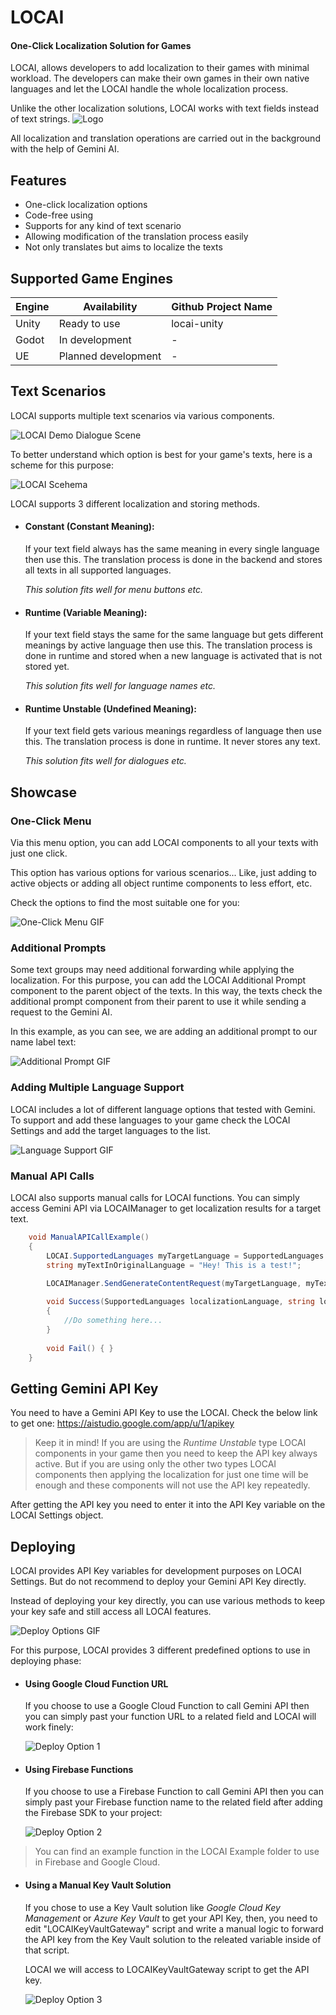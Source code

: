 
# LOCAI 
#### One-Click Localization Solution for Games

LOCAI, allows developers to add localization to their games with minimal workload. The developers can make their own games in their own native languages and let the LOCAI handle the whole localization process.

Unlike the other localization solutions, LOCAI works with text fields instead of text strings.
![Logo](https://lh3.googleusercontent.com/drive-viewer/AKGpihaOxOBs5bukosBs44j_0NKz--gKtUuw3JnGXAmYtKjzDG7g0CbqyMn1msuasY5wa1VFetJdCc8GZRIJ12zF-CZzw8IUwGngUw=w1920-h945-rw-v1)


All localization and translation operations are carried out in the background with the help of Gemini AI.
## Features

- One-click localization options
- Code-free using
- Supports for any kind of text scenario
- Allowing modification of the translation process easily
- Not only translates but aims to localize the texts
## Supported Game Engines

| Engine             | Availability  | Github Project Name |
| ----------------- | -----------------------------------------------|------------------- |
| Unity | Ready to use | locai-unity
| Godot | In development | -
| UE | Planned development | -

## Text Scenarios
LOCAI supports multiple text scenarios via various components.

![LOCAI Demo Dialogue Scene](https://lh3.googleusercontent.com/u/0/drive-viewer/AKGpihYPwnUdD2n4gGi_FHasA6Pcoo5SJcCvYvSXfLbhpOBChIuhbdknp3NaJ9Y_juEz2NXtktN0-zTgGYlaRdyYhI-I9Hk4YD_cgg=s1600-rw-v1)

To better understand which option is best for your game's texts, here is a scheme for this purpose:

![LOCAI Scehema](https://lh3.googleusercontent.com/u/0/drive-viewer/AKGpihYm8bbQmDmYhP09psvCM0vOf8PZ8oxIvfB2ktBY5ylQ-2ekUJN7LWYmST8KBhrLbStWDDnAfs4xTmmTPZqoA30CtCEEKD0V_j8=w1920-h945-rw-v1)

LOCAI supports 3 different localization and storing methods.

- #### Constant (Constant Meaning):
    If your text field always has the same meaning in every single language then use this.
    The translation process is done in the backend and stores all texts in all supported languages.

    *This solution fits well for menu buttons etc.*

- #### Runtime (Variable Meaning):
    If your text field stays the same for the same language but gets different meanings by active language then use this.
    The translation process is done in runtime and stored when a new language is activated that is not stored yet.

    *This solution fits well for language names etc.*

- #### Runtime Unstable (Undefined Meaning):
    If your text field gets various meanings regardless of language then use this.
    The translation process is done in runtime. It never stores any text.
    
    *This solution fits well for dialogues etc.*
    


  
## Showcase
### One-Click Menu
Via this menu option, you can add LOCAI components to all your texts with just one click.

This option has various options for various scenarios... Like, just adding to active objects or adding all object runtime components to less effort, etc.

Check the options to find the most suitable one for you:

![One-Click Menu GIF](https://lh3.googleusercontent.com/drive-viewer/AKGpihYvIXGRJFKZ0zzY-NnXuYAAc-w2PWmbetlb2atmVSZO847sdpiwzNjTPTSlcbTS1LI2UhizHaRTTo6hHuF0SenpZ_iXN1ltzQ=w1920-h945)


### Additional Prompts
Some text groups may need additional forwarding while applying the localization. For this purpose, you can add the LOCAI Additional Prompt component to the parent object of the texts. In this way, the texts check the additional prompt component from their parent to use it while sending a request to the Gemini AI.

In this example, as you can see, we are adding an additional prompt to our name label text:

![Additional Prompt GIF](https://lh3.googleusercontent.com/drive-viewer/AKGpihaIT3DRrR7IOV-wxLv2rtD7J6_Li5rU61FBaw1uagsBcReuantP8VgobtSJyQObC4q4tW9soHT_MF58t4sc53vW8qrAGdWySjI=w1920-h945)


### Adding Multiple Language Support
LOCAI includes a lot of different language options that tested with Gemini. To support and add these languages to your game check the LOCAI Settings and add the target languages to the list.

![Language Support GIF](https://lh3.googleusercontent.com/drive-viewer/AKGpiha-kP3weYFelZ1AVFfZi3Dpya6tzDu_ZX1DKEi2hCxQZcgyIeJ_EJP-Hqw30e2T_-N-XmYlYNn8z1zBBv80RDTlwzWzuy2HCQ=w1920-h945)


### Manual API Calls
LOCAI also supports manual calls for LOCAI functions. You can simply access Gemini API via LOCAIManager to get localization results for a target text.

```c#
    void ManualAPICallExample()
    {
        LOCAI.SupportedLanguages myTargetLanguage = SupportedLanguages.Korean;
        string myTextInOriginalLanguage = "Hey! This is a test!";
        
        LOCAIManager.SendGenerateContentRequest(myTargetLanguage, myTextInOriginalLanguage, Success, Fail);

        void Success(SupportedLanguages localizationLanguage, string localizedText)
        {
            //Do something here...
        }
        
        void Fail() { }
    }
```
## Getting Gemini API Key

You need to have a Gemini API Key to use the LOCAI. Check the below link to get one:
https://aistudio.google.com/app/u/1/apikey

> Keep it in mind! If you are using the *Runtime Unstable* type LOCAI components in your game then you need to keep the API key always active. But if you are using only the other two types LOCAI components then applying the localization for just one time will be enough and these components will not use the API key repeatedly.

After getting the API key you need to enter it into the API Key variable on the LOCAI Settings object.
  
## Deploying

LOCAI provides API Key variables for development purposes on LOCAI Settings. But do not recommend to deploy your Gemini API Key directly.

Instead of deploying your key directly, you can use various methods to keep your key safe and still access all LOCAI features.

![Deploy Options GIF](https://lh3.googleusercontent.com/drive-viewer/AKGpihZ_KHR7VAdSA5Kzngg8rJJpRKgljXHeKex__Qo1BVgNwO5DSpO7ICMOhK_gRqhOlQCEPCxHdTh1Gg0doQ4fytF_OCx8jpJO_hM=w1920-h945)

For this purpose, LOCAI provides 3 different predefined options to use in deploying phase:

- #### Using Google Cloud Function URL
    If you choose to use a Google Cloud Function to call Gemini API then you can simply past your function URL to a related field and LOCAI will work finely:

    ![Deploy Option 1](https://lh3.googleusercontent.com/drive-viewer/AKGpihalbuU2CbGTTpZBlMApAsCI8CqOg2gm5cVukOuXdhFUy0GFjDI_2T98iUTv3sRdgzJdDRf1j7fTQvqMNugNbM2HNnmwRYV63V8=w1920-h945)

- #### Using Firebase Functions
    If you choose to use a Firebase Function to call Gemini API then you can simply past your Firebase function name to the related field after adding the Firebase SDK to your project:

    ![Deploy Option 2](https://lh3.googleusercontent.com/drive-viewer/AKGpihZa3QBym5QERpwc3ZT7IZhrSXc8O8qHkHdOcfb4FHgWgCE0e64Yt_kciAmtJVP0_FMWMbRowgHJyxHllb3KNwQpYF1ObsFfEtI=w1920-h945)

> You can find an example function in the LOCAI Example folder to use in Firebase and Google Cloud.

- #### Using a Manual Key Vault Solution
    If you chose to use a Key Vault solution like *Google Cloud Key Management* or *Azure Key Vault* to get your API Key, then, you need to edit "LOCAIKeyVaultGateway" script and write a manual logic to forward the API key from the Key Vault solution to the releated variable inside of that script.
    
    LOCAI we will access to LOCAIKeyVaultGateway script to get the API key.

    ![Deploy Option 3](https://lh3.googleusercontent.com/drive-viewer/AKGpihaniDKDIs_5mdab1zIWB24uYJHLq5AvWkaBNAlp2jK9b8ErO_1JYTwJYU85JVwO3r2vs2bV_4MBoWSa-F9BZVvZBldd3cpjWUU=w1920-h945)
